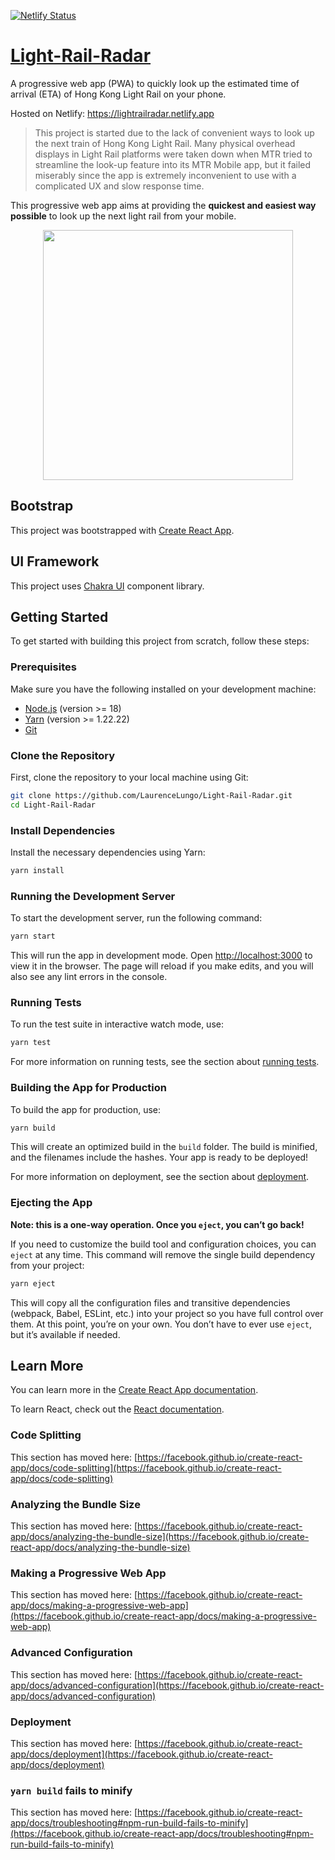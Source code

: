 [![Netlify Status](https://api.netlify.com/api/v1/badges/928393ef-be29-435c-82ba-c1f59b3a2d6c/deploy-status)](https://app.netlify.com/sites/lightrailradar/deploys)
# [Light-Rail-Radar](https://lightrailradar.netlify.app)
A progressive web app (PWA) to quickly look up the estimated time of arrival (ETA) of Hong Kong Light Rail on your phone.

Hosted on Netlify: https://lightrailradar.netlify.app

> This project is started due to the lack of convenient ways to look up the next train of Hong Kong Light Rail. Many physical overhead displays in Light Rail platforms were taken down when MTR tried to streamline the look-up feature into its MTR Mobile app, but it failed miserably since the app is extremely inconvenient to use with a complicated UX and slow response time.

This progressive web app aims at providing the **quickest and easiest way possible** to look up the next light rail from your mobile.

<p align="center">
  <img src="https://github.com/LaurenceLungo/Light-Rail-Radar/blob/main/images/iPhone_UI.png" width="400" />
</p>

## Bootstrap

This project was bootstrapped with [Create React App](https://github.com/facebook/create-react-app).

## UI Framework

This project uses [Chakra UI](https://chakra-ui.com/) component library.

## Getting Started

To get started with building this project from scratch, follow these steps:

### Prerequisites

Make sure you have the following installed on your development machine:

- [Node.js](https://nodejs.org/) (version >= 18)
- [Yarn](https://classic.yarnpkg.com/en/docs/install) (version >= 1.22.22)
- [Git](https://git-scm.com/)

### Clone the Repository

First, clone the repository to your local machine using Git:

```bash
git clone https://github.com/LaurenceLungo/Light-Rail-Radar.git
cd Light-Rail-Radar
```

### Install Dependencies

Install the necessary dependencies using Yarn:

```bash
yarn install
```

### Running the Development Server

To start the development server, run the following command:

```bash
yarn start
```

This will run the app in development mode. Open [http://localhost:3000](http://localhost:3000) to view it in the browser. The page will reload if you make edits, and you will also see any lint errors in the console.

### Running Tests

To run the test suite in interactive watch mode, use:

```bash
yarn test
```

For more information on running tests, see the section about [running tests](https://facebook.github.io/create-react-app/docs/running-tests).

### Building the App for Production

To build the app for production, use:

```bash
yarn build
```

This will create an optimized build in the `build` folder. The build is minified, and the filenames include the hashes. Your app is ready to be deployed!

For more information on deployment, see the section about [deployment](https://facebook.github.io/create-react-app/docs/deployment).

### Ejecting the App

**Note: this is a one-way operation. Once you `eject`, you can’t go back!**

If you need to customize the build tool and configuration choices, you can `eject` at any time. This command will remove the single build dependency from your project:

```bash
yarn eject
```

This will copy all the configuration files and transitive dependencies (webpack, Babel, ESLint, etc.) into your project so you have full control over them. At this point, you’re on your own. You don’t have to ever use `eject`, but it’s available if needed.

## Learn More

You can learn more in the [Create React App documentation](https://facebook.github.io/create-react-app/docs/getting-started).

To learn React, check out the [React documentation](https://reactjs.org/).

### Code Splitting

This section has moved here: [https://facebook.github.io/create-react-app/docs/code-splitting](https://facebook.github.io/create-react-app/docs/code-splitting)

### Analyzing the Bundle Size

This section has moved here: [https://facebook.github.io/create-react-app/docs/analyzing-the-bundle-size](https://facebook.github.io/create-react-app/docs/analyzing-the-bundle-size)

### Making a Progressive Web App

This section has moved here: [https://facebook.github.io/create-react-app/docs/making-a-progressive-web-app](https://facebook.github.io/create-react-app/docs/making-a-progressive-web-app)

### Advanced Configuration

This section has moved here: [https://facebook.github.io/create-react-app/docs/advanced-configuration](https://facebook.github.io/create-react-app/docs/advanced-configuration)

### Deployment

This section has moved here: [https://facebook.github.io/create-react-app/docs/deployment](https://facebook.github.io/create-react-app/docs/deployment)

### `yarn build` fails to minify

This section has moved here: [https://facebook.github.io/create-react-app/docs/troubleshooting#npm-run-build-fails-to-minify](https://facebook.github.io/create-react-app/docs/troubleshooting#npm-run-build-fails-to-minify)

